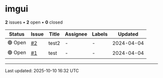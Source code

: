 # imgui

**2** issues • **2** open • **0** closed

<table class="github-issue-table">
<thead>
<tr>
<th>Status</th>
<th>Issue</th>
<th>Title</th>
<th>Assignee</th>
<th>Labels</th>
<th>Updated</th>
</tr>
</thead>
<tbody>
<tr><td>🟢 Open</td><td><a href='./issue-2-test2.md'>#2</a></td><td>test2</td><td>-</td><td>-</td><td>2024-04-04</td></tr>
<tr><td>🟢 Open</td><td><a href='./issue-1-test.md'>#1</a></td><td>test</td><td>-</td><td>-</td><td>2024-04-04</td></tr>
</tbody>
</table>

---

Last updated: 2025-10-10 16:32 UTC